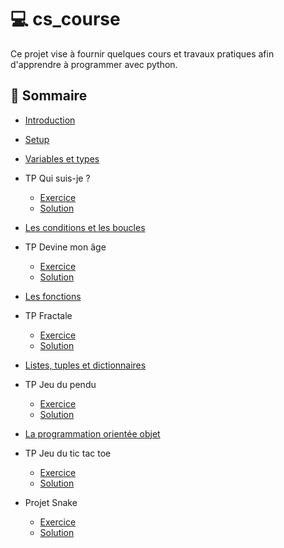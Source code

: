 # :computer: cs_course

Ce projet vise à fournir quelques cours et travaux pratiques afin d'apprendre à programmer avec python.

## :green_book: Sommaire

- [Introduction](./courses/01_intro.md)

- [Setup](./courses/02_setup.md)

- [Variables et types](./courses/03_variables_types.md)

- TP Qui suis-je ?

  - [Exercice](./courses/04_tp_guidelines.md)
  - [Solution](./courses/04_tp_solution.md)

- [Les conditions et les boucles](./courses/05_conditions_loops.md)

- TP Devine mon âge

  - [Exercice](./courses/06_tp_guidelines.md)
  - [Solution](./courses/06_tp_solution.md)

- [Les fonctions](./courses/07_functions.md)

- TP Fractale

  - [Exercice](./courses/08_tp_guidelines.md)
  - [Solution](./courses/08_tp_solution.md)

- [Listes, tuples et dictionnaires](./courses/09_lists_tuples_dictionaries.md)

- TP Jeu du pendu

  - [Exercice](./courses/10_tp_guidelines.md)
  - [Solution](./courses/10_tp_solution.md)

- [La programmation orientée objet](./courses/11_programmation_objet.md)

- TP Jeu du tic tac toe

  - [Exercice](./courses/12_tp_guidelines.md)
  - [Solution](./courses/12_tp_solution.md)

- Projet Snake

  - [Exercice](./courses/13_project_guidelines.md)
  - [Solution](./courses/13_project_solution.md)

